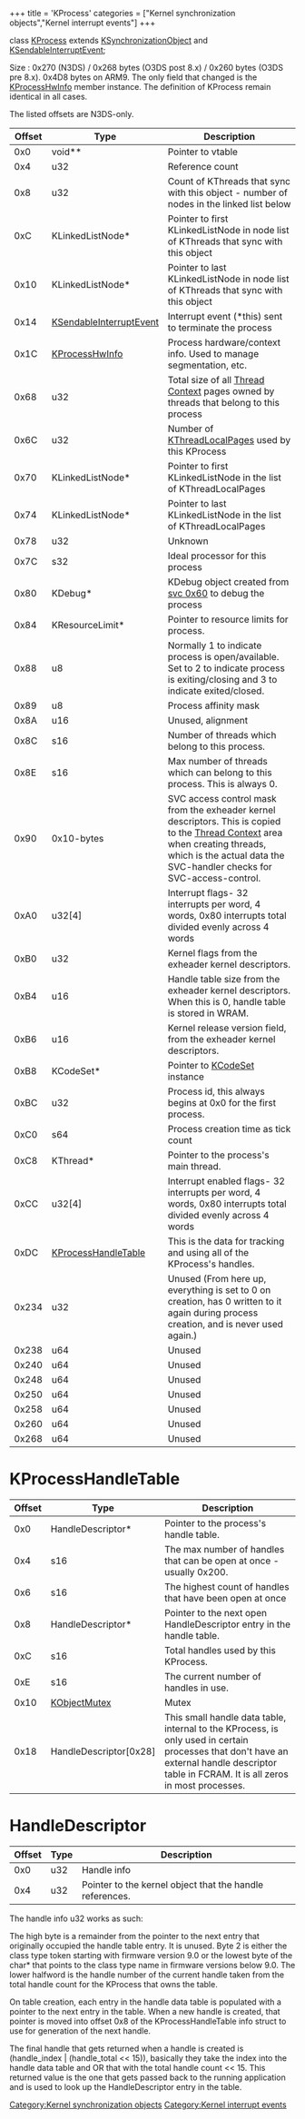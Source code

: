+++
title = 'KProcess'
categories = ["Kernel synchronization objects","Kernel interrupt events"]
+++

class [KProcess](KProcess "wikilink") extends
[KSynchronizationObject](KSynchronizationObject "wikilink") and
[KSendableInterruptEvent](KSendableInterruptEvent "wikilink");

Size : 0x270 (N3DS) / 0x268 bytes (O3DS post 8.x) / 0x260 bytes (O3DS
pre 8.x). 0x4D8 bytes on ARM9. The only field that changed is the
[KProcessHwInfo](KProcessHwInfo "wikilink") member instance. The
definition of KProcess remain identical in all cases.

The listed offsets are N3DS-only.

| Offset | Type                                                           | Description                                                                                                                                                                                                                                   |
|--------|----------------------------------------------------------------|-----------------------------------------------------------------------------------------------------------------------------------------------------------------------------------------------------------------------------------------------|
| 0x0    | void\*\*                                                       | Pointer to vtable                                                                                                                                                                                                                             |
| 0x4    | u32                                                            | Reference count                                                                                                                                                                                                                               |
| 0x8    | u32                                                            | Count of KThreads that sync with this object - number of nodes in the linked list below                                                                                                                                                       |
| 0xC    | KLinkedListNode\*                                              | Pointer to first KLinkedListNode in node list of KThreads that sync with this object                                                                                                                                                          |
| 0x10   | KLinkedListNode\*                                              | Pointer to last KLinkedListNode in node list of KThreads that sync with this object                                                                                                                                                           |
| 0x14   | [KSendableInterruptEvent](KSendableInterruptEvent "wikilink")  | Interrupt event (\*this) sent to terminate the process                                                                                                                                                                                        |
| 0x1C   | [KProcessHwInfo](KProcessHwInfo "wikilink")                    | Process hardware/context info. Used to manage segmentation, etc.                                                                                                                                                                              |
| 0x68   | u32                                                            | Total size of all [Thread Context](Memory_layout#0xff4xx000 "wikilink") pages owned by threads that belong to this process                                                                                                                    |
| 0x6C   | u32                                                            | Number of [KThreadLocalPages](KThreadLocalPage "wikilink") used by this KProcess                                                                                                                                                              |
| 0x70   | KLinkedListNode\*                                              | Pointer to first KLinkedListNode in the list of KThreadLocalPages                                                                                                                                                                             |
| 0x74   | KLinkedListNode\*                                              | Pointer to last KLinkedListNode in the list of KThreadLocalPages                                                                                                                                                                              |
| 0x78   | u32                                                            | Unknown                                                                                                                                                                                                                                       |
| 0x7C   | s32                                                            | Ideal processor for this process                                                                                                                                                                                                              |
| 0x80   | KDebug\*                                                       | KDebug object created from [svc 0x60](SVC "wikilink") to debug the process                                                                                                                                                                    |
| 0x84   | KResourceLimit\*                                               | Pointer to resource limits for process.                                                                                                                                                                                                       |
| 0x88   | u8                                                             | Normally 1 to indicate process is open/available. Set to 2 to indicate process is exiting/closing and 3 to indicate exited/closed.                                                                                                            |
| 0x89   | u8                                                             | Process affinity mask                                                                                                                                                                                                                         |
| 0x8A   | u16                                                            | Unused, alignment                                                                                                                                                                                                                             |
| 0x8C   | s16                                                            | Number of threads which belong to this process.                                                                                                                                                                                               |
| 0x8E   | s16                                                            | Max number of threads which can belong to this process. This is always 0.                                                                                                                                                                     |
| 0x90   | 0x10-bytes                                                     | SVC access control mask from the exheader kernel descriptors. This is copied to the [Thread Context](Memory_layout#0xff4xx000 "wikilink") area when creating threads, which is the actual data the SVC-handler checks for SVC-access-control. |
| 0xA0   | u32\[4\]                                                       | Interrupt flags- 32 interrupts per word, 4 words, 0x80 interrupts total divided evenly across 4 words                                                                                                                                         |
| 0xB0   | u32                                                            | Kernel flags from the exheader kernel descriptors.                                                                                                                                                                                            |
| 0xB4   | u16                                                            | Handle table size from the exheader kernel descriptors. When this is 0, handle table is stored in WRAM.                                                                                                                                       |
| 0xB6   | u16                                                            | Kernel release version field, from the exheader kernel descriptors.                                                                                                                                                                           |
| 0xB8   | KCodeSet\*                                                     | Pointer to [KCodeSet](KCodeSet "wikilink") instance                                                                                                                                                                                           |
| 0xBC   | u32                                                            | Process id, this always begins at 0x0 for the first process.                                                                                                                                                                                  |
| 0xC0   | s64                                                            | Process creation time as tick count                                                                                                                                                                                                           |
| 0xC8   | KThread\*                                                      | Pointer to the process's main thread.                                                                                                                                                                                                         |
| 0xCC   | u32\[4\]                                                       | Interrupt enabled flags- 32 interrupts per word, 4 words, 0x80 interrupts total divided evenly across 4 words                                                                                                                                 |
| 0xDC   | [KProcessHandleTable](KProcess#kprocesshandletable "wikilink") | This is the data for tracking and using all of the KProcess's handles.                                                                                                                                                                        |
| 0x234  | u32                                                            | Unused (From here up, everything is set to 0 on creation, has 0 written to it again during process creation, and is never used again.)                                                                                                        |
| 0x238  | u64                                                            | Unused                                                                                                                                                                                                                                        |
| 0x240  | u64                                                            | Unused                                                                                                                                                                                                                                        |
| 0x248  | u64                                                            | Unused                                                                                                                                                                                                                                        |
| 0x250  | u64                                                            | Unused                                                                                                                                                                                                                                        |
| 0x258  | u64                                                            | Unused                                                                                                                                                                                                                                        |
| 0x260  | u64                                                            | Unused                                                                                                                                                                                                                                        |
| 0x268  | u64                                                            | Unused                                                                                                                                                                                                                                        |

# KProcessHandleTable

| Offset | Type                                    | Description                                                                                                                                                                                |
|--------|-----------------------------------------|--------------------------------------------------------------------------------------------------------------------------------------------------------------------------------------------|
| 0x0    | HandleDescriptor\*                      | Pointer to the process's handle table.                                                                                                                                                     |
| 0x4    | s16                                     | The max number of handles that can be open at once - usually 0x200.                                                                                                                        |
| 0x6    | s16                                     | The highest count of handles that have been open at once                                                                                                                                   |
| 0x8    | HandleDescriptor\*                      | Pointer to the next open HandleDescriptor entry in the handle table.                                                                                                                       |
| 0xC    | s16                                     | Total handles used by this KProcess.                                                                                                                                                       |
| 0xE    | s16                                     | The current number of handles in use.                                                                                                                                                      |
| 0x10   | [KObjectMutex](KObjectMutex "wikilink") | Mutex                                                                                                                                                                                      |
| 0x18   | HandleDescriptor\[0x28\]                | This small handle data table, internal to the KProcess, is only used in certain processes that don't have an external handle descriptor table in FCRAM. It is all zeros in most processes. |

# HandleDescriptor

| Offset | Type | Description                                              |
|--------|------|----------------------------------------------------------|
| 0x0    | u32  | Handle info                                              |
| 0x4    | u32  | Pointer to the kernel object that the handle references. |

The handle info u32 works as such:

The high byte is a remainder from the pointer to the next entry that
originally occupied the handle table entry. It is unused. Byte 2 is
either the class type token starting with firmware version 9.0 or the
lowest byte of the char\* that points to the class type name in firmware
versions below 9.0. The lower halfword is the handle number of the
current handle taken from the total handle count for the KProcess that
owns the table.

On table creation, each entry in the handle data table is populated with
a pointer to the next entry in the table. When a new handle is created,
that pointer is moved into offset 0x8 of the KProcessHandleTable info
struct to use for generation of the next handle.

The final handle that gets returned when a handle is created is
(handle_index \| (handle_total \<\< 15)), basically they take the index
into the handle data table and OR that with the total handle count \<\<
15. This returned value is the one that gets passed back to the running
application and is used to look up the HandleDescriptor entry in the
table.

[Category:Kernel synchronization
objects](Category:Kernel_synchronization_objects "wikilink")
[Category:Kernel interrupt
events](Category:Kernel_interrupt_events "wikilink")
